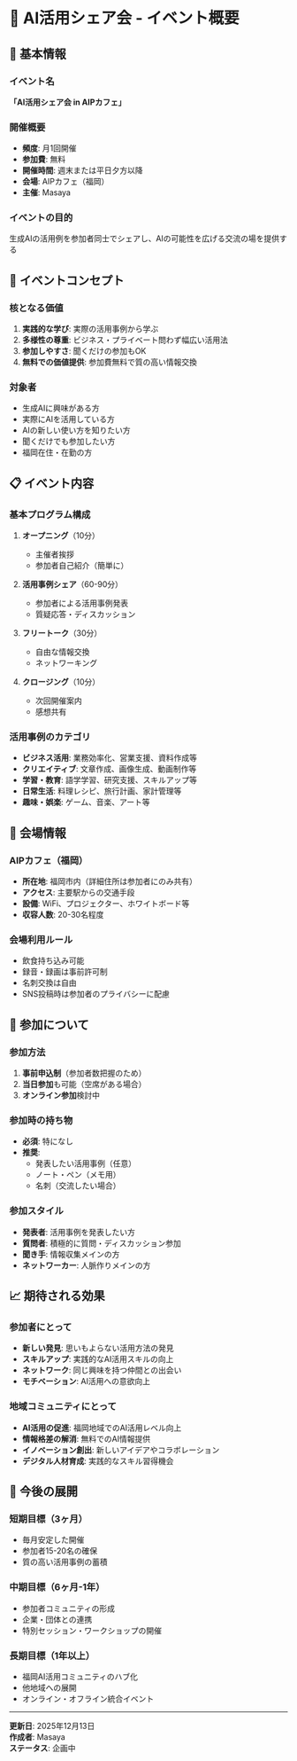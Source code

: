 # 🤖 AI活用シェア会 - イベント概要

## 📍 基本情報

### イベント名
**「AI活用シェア会 in AIPカフェ」**

### 開催概要
- **頻度**: 月1回開催
- **参加費**: 無料
- **開催時間**: 週末または平日夕方以降
- **会場**: AIPカフェ（福岡）
- **主催**: Masaya

### イベントの目的
生成AIの活用例を参加者同士でシェアし、AIの可能性を広げる交流の場を提供する

## 🎯 イベントコンセプト

### 核となる価値
1. **実践的な学び**: 実際の活用事例から学ぶ
2. **多様性の尊重**: ビジネス・プライベート問わず幅広い活用法
3. **参加しやすさ**: 聞くだけの参加もOK
4. **無料での価値提供**: 参加費無料で質の高い情報交換

### 対象者
- 生成AIに興味がある方
- 実際にAIを活用している方
- AIの新しい使い方を知りたい方
- 聞くだけでも参加したい方
- 福岡在住・在勤の方

## 📋 イベント内容

### 基本プログラム構成
1. **オープニング**（10分）
   - 主催者挨拶
   - 参加者自己紹介（簡単に）

2. **活用事例シェア**（60-90分）
   - 参加者による活用事例発表
   - 質疑応答・ディスカッション

3. **フリートーク**（30分）
   - 自由な情報交換
   - ネットワーキング

4. **クロージング**（10分）
   - 次回開催案内
   - 感想共有

### 活用事例のカテゴリ
- **ビジネス活用**: 業務効率化、営業支援、資料作成等
- **クリエイティブ**: 文章作成、画像生成、動画制作等
- **学習・教育**: 語学学習、研究支援、スキルアップ等
- **日常生活**: 料理レシピ、旅行計画、家計管理等
- **趣味・娯楽**: ゲーム、音楽、アート等

## 🏢 会場情報

### AIPカフェ（福岡）
- **所在地**: 福岡市内（詳細住所は参加者にのみ共有）
- **アクセス**: 主要駅からの交通手段
- **設備**: WiFi、プロジェクター、ホワイトボード等
- **収容人数**: 20-30名程度

### 会場利用ルール
- 飲食持ち込み可能
- 録音・録画は事前許可制
- 名刺交換は自由
- SNS投稿時は参加者のプライバシーに配慮

## 👥 参加について

### 参加方法
1. **事前申込制**（参加者数把握のため）
2. **当日参加**も可能（空席がある場合）
3. **オンライン参加**検討中

### 参加時の持ち物
- **必須**: 特になし
- **推奨**: 
  - 発表したい活用事例（任意）
  - ノート・ペン（メモ用）
  - 名刺（交流したい場合）

### 参加スタイル
- **発表者**: 活用事例を発表したい方
- **質問者**: 積極的に質問・ディスカッション参加
- **聞き手**: 情報収集メインの方
- **ネットワーカー**: 人脈作りメインの方

## 📈 期待される効果

### 参加者にとって
- **新しい発見**: 思いもよらない活用方法の発見
- **スキルアップ**: 実践的なAI活用スキルの向上
- **ネットワーク**: 同じ興味を持つ仲間との出会い
- **モチベーション**: AI活用への意欲向上

### 地域コミュニティにとって
- **AI活用の促進**: 福岡地域でのAI活用レベル向上
- **情報格差の解消**: 無料でのAI情報提供
- **イノベーション創出**: 新しいアイデアやコラボレーション
- **デジタル人材育成**: 実践的なスキル習得機会

## 🔮 今後の展開

### 短期目標（3ヶ月）
- 毎月安定した開催
- 参加者15-20名の確保
- 質の高い活用事例の蓄積

### 中期目標（6ヶ月-1年）
- 参加者コミュニティの形成
- 企業・団体との連携
- 特別セッション・ワークショップの開催

### 長期目標（1年以上）
- 福岡AI活用コミュニティのハブ化
- 他地域への展開
- オンライン・オフライン統合イベント

---

**更新日**: 2025年12月13日  
**作成者**: Masaya  
**ステータス**: 企画中 